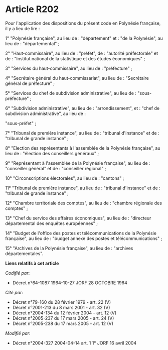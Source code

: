 # Article R202

Pour l'application des dispositions du présent code en Polynésie française, il y a lieu de lire :

1° "Polynésie française", au lieu de : "département" et : "de la Polynésie", au lieu de : "départemental" ;

2° "Haut-commissaire", au lieu de : "préfet", de : "autorité préfectorale" et de : "Institut national de la statistique et
des études économiques" ;

3° "Services du haut-commissaire", au lieu de : "préfecture" ;

4° "Secrétaire général du haut-commissariat", au lieu de : "Secrétaire général de préfecture" ;

5° "Services du chef de subdivision administrative", au lieu de : "sous-préfecture" ;

6° "Subdivision administrative", au lieu de : "arrondissement", et : "chef de subdivision administrative", au lieu de :

"sous-préfet" ;

7° "Tribunal de première instance", au lieu de : "tribunal d'instance" et de : "tribunal de grande instance" ;

8° "Election des représentants à l'assemblée de la Polynésie française", au lieu de : "élection des conseillers généraux" ;

9° "Représentant à l'assemblée de la Polynésie française", au lieu de : "conseiller général" et de : "conseiller régional" ;

10° "Circonscriptions électorales", au lieu de : "cantons" ;

11° "Tribunal de première instance", au lieu de : "tribunal d'instance" et de : "tribunal de grande instance" ;

12° "Chambre territoriale des comptes", au lieu de : "chambre régionale des comptes" ;

13° "Chef du service des affaires économiques", au lieu de : "directeur départemental des enquêtes européennes" ;

14° "Budget de l'office des postes et télécommunications de la Polynésie française", au lieu de : "budget annexe des postes
et télécommunications" ;

15° "Archives de la Polynésie française", au lieu de : "archives départementales".

**Liens relatifs à cet article**

_Codifié par_:

  - Décret n°64-1087 1964-10-27 JORF 28 OCTOBRE 1964

_Cité par_:

  - Décret n°79-160 du 28 février 1979 - art. 22 (V)
  - Décret n°2001-213 du 8 mars 2001 - art. 32 (V)
  - Décret n°2004-134 du 12 février 2004 - art. 12 (V)
  - Décret n°2005-237 du 17 mars 2005 - art. 24 (V)
  - Décret n°2005-238 du 17 mars 2005 - art. 12 (V)

_Modifié par_:

  - Décret n°2004-327 2004-04-14 art. 1 1° JORF 16 avril 2004
